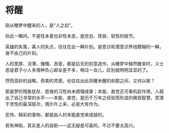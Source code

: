    

# 将醒

刚从睡梦中醒来的人，是“人之初”。

际此一瞬间，不是性本善也非性本恶，是空白、荏弱、软性的脱节。

英雄的失策，美人的失贞，往往在此一瞬片刻。是意识和潜意识界线模糊的一瞬，身不由己的片刻。

人的宽厚、浇薄、慷慨、吝啬，都是后天的刻意造作。从睡梦中倏然醒来时，义士恶徒君子小人多情种负心郎全差不多，稍过一会儿，区别就明明显显的了。

然而高妙的战略，奇美的灵感，也往往出此将醒未醒的刹那之间，又何以故？

那是梦的残象犹存，思维的习性尚未顺理成章；本能、直觉正可乘机起作用，人超出了自己寻常的水平——本能、直觉，是历千万年之经验而形成的微观智慧，冥潜于灵性的最深层次，偶尔升上来，必是大有作为。

宏伟、精彩的事物，都是由人的本能直觉来成就的。

若有神助，其实是人的自助——这无疑是可喜的。不过不要太高兴。